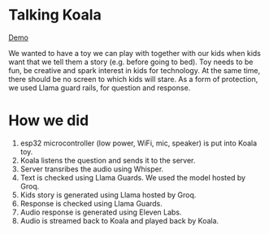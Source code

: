 # Talking Koala

[Demo](https://youtu.be/sjhLlgn_NK4)

We wanted to have a toy we can play with together with our kids when kids want that we tell them a story (e.g. before going to bed).
Toy needs to be fun, be creative and spark interest in kids for technology. At the same time, there should be no screen to which kids will stare.
As a form of protection, we used Llama guard rails, for question and response.

# How we did

1. esp32 microcontroller (low power, WiFi, mic, speaker) is put into Koala toy. 
2. Koala listens the question and sends it to the server.
3. Server transribes the audio using Whisper.
4. Text is checked using Llama Guards. We used the model hosted by Groq.
5. Kids story is generated using Llama hosted by Groq.
6. Response is checked using Llama Guards.
7. Audio response is generated using Eleven Labs.
8. Audio is streamed back to Koala and played back by Koala.
